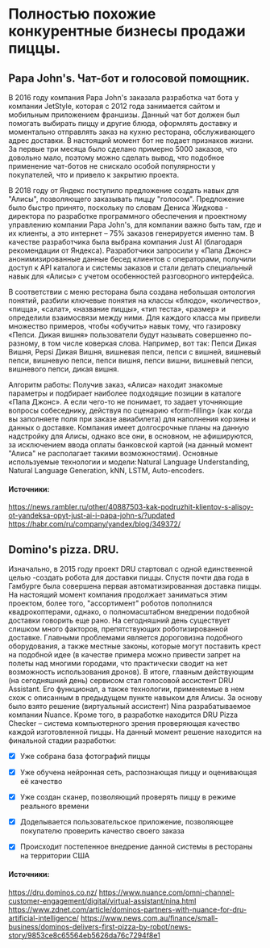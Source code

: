 # Полностью похожие конкурентные бизнесы продажи пиццы.
## Papa John's. Чат-бот и голосовой помощник.
В 2016 году компания Papa John's заказала разработка чат бота у компании JetStyle, которая с 2012 года занимается сайтом и мобильным приложением франшизы. Данный чат бот должен был помогать выбирать пиццу и другие блюда, оформлять доставку и моментально отправлять заказ на кухню ресторана, обслуживающего адрес доставки. В настоящий момент бот не подает признаков жизни. За первые три месяца было сделано примерно 5000 заказов, что довольно мало, поэтому можно сделать вывод, что подобное применение чат-ботов не снискало особой популярности у покупателей, что и привело к закрытию проекта.

В 2018 году от Яндекс поступило предложение создать навык для "Алисы", позволяющего заказывать пиццу "голосом". Предложение было быстро принято, поскольку по словам Дениса Жидкова - директора по разработке программного обеспечения и проектному управлению компании Papa John's, для компании важно быть там, где и их клиенты, а это интернет – 75% заказов генерируется именно там. В качестве разработчика была выбрана компания Just AI (благодаря рекомендации от Яндекса). Разработчики запросили у «Папа Джонс» анонимизированные данные бесед клиентов с операторами, получили доступ к API каталога и системы заказов и стали делать специальный навык для «Алисы» с учетом особенностей разговорного интерфейса. 

В соответствии с меню ресторана была создана небольшая онтология понятий, разбили ключевые понятия на классы «блюдо», «количество», «пицца», «салат», «название пиццы», «тип теста», «размер» и определили взаимосвязи между ними. Для каждого класса мы привели множество примеров, чтобы «обучить» навык тому, что газировку «Пепси. Дикая вишня» пользователи будут называть совершенно по-разному, в том числе коверкая слова. Например, вот так: Пепси Дикая Вишня, Pepsi Дикая Вишня, вишневая пепси, пепси с вишней, вишневый пепси, вишневую пепси, пепси вишня, пепси вишни, вишневый пепси, вишневого пепси, дикая вишня. 

Алгоритм работы:
Получив заказ, «Алиса» находит знакомые параметры и подбирает наиболее подходящие позиции в каталоге «Папа Джонс». А если чего-то не понимает, то задает уточняющие вопросы собеседнику, действуя по сценарию «form-filling» (как когда вы заполняете поля при заказе авиабилета) для наполнения корзины и данных о доставке. 
Компания имеет долгосрочные планы на данную надстройку для Алисы, однако все они, в основном, не афишируются, за исключением ввода оплаты банковской картой (на данный момент "Алиса" не располагает такими возможностями).
Основные используемые технологии и модели: Natural Language Understanding, Natural Language Generation, kNN, LSTM, Auto-encoders.
#### Источники:
https://news.rambler.ru/other/40887503-kak-podruzhit-klientov-s-alisoy-ot-yandeksa-opyt-just-ai-i-papa-john-s/?updated
https://habr.com/ru/company/yandex/blog/349372/

## Domino's pizza. DRU.
Изначально, в 2015 году проект DRU стартовал с одной единственной целью -создать робота для доставки пиццы. Спустя почти два года в Гамбурге была совершена первая автоматизированная доставка пиццы. На настоящий момент компания продолжает заниматься этим проектом, более того, "ассортимент" роботов пополнился квадрокоптерами, однако, о полномасштабном внедрении подобной доставки говорить еще рано. На сегодняшний день существует слишком много факторов, препятствующих роботизированной доставке. Главными проблемами является дороговизна подобного оборудования, а также местные законы, которые могут поставить крест на подобной идее (в качестве примера можно привести запрет на полеты над многими городами, что практически сводит на нет возможность использования дронов). 
В итоге, главным действующим (на сегодняшний день) сервисом стал голосовой ассистент DRU Assistant. Его функционал, а также технологии, применяемые в нем схож с описанным в предыдущем пункте навыком для Алисы. За основу было взято решение (виртуальный ассистент) Nina разрабатываемое компании Nuance.
Кроме того, в разработке находится DRU Pizza Checker – система компьютерного зрения проверяющая качество каждой изготовленной пиццы. На данный момент решение находится на финальной стадии разработки: 

- [x] Уже собрана база фотографий пиццы

- [x] Уже обучена нейронная сеть, распознающая пиццу и оценивающая её качество

- [x] Уже создан сканер, позволяющий проверять пиццу в режиме реального времени

- [x] Доделывается пользовательское приложение, позволяющее покупателю проверить качество своего заказа

- [x] Происходит постепенное внедрение данной системы в рестораны на территории США

#### Источники:
https://dru.dominos.co.nz/
https://www.nuance.com/omni-channel-customer-engagement/digital/virtual-assistant/nina.html
https://www.zdnet.com/article/dominos-partners-with-nuance-for-dru-artificial-intelligence/
https://www.news.com.au/finance/small-business/dominos-delivers-first-pizza-by-robot/news-story/9853ce8c65564eb5626da76c7294f8e1




